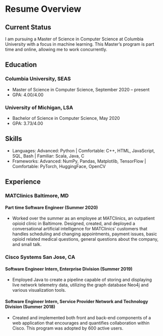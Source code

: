 # Resume Overview
## Current Status
I am pursuing a Master of Science in Computer Science at Columbia University with a focus in machine learning. This Master’s program is part time and online, allowing me to work concurrently.
## Education
### Columbia University, SEAS
 - Master of Science in Computer Science, September 2020 – present
 - GPA: 4.00/4.00

### University of Michigan, LSA
 - Bachelor of Science in Computer Science, May 2020
 - GPA: 3.73/4.00
 
## Skills
- Languages: Advanced: Python | Comfortable: C++, HTML, JavaScript, SQL, Bash | Familiar: Scala, Java, C
- Frameworks: Advanced: NumPy, Pandas, Matplotlib, TensorFlow | Comfortable: PyTorch, HuggingFace, OpenCV

## Experience

### MATClinics Baltimore, MD

#### Part time Software Engineer (Summer 2020)
- Worked over the summer as an employee at MATClinics, an outpatient opioid clinic in Baltimore.  Designed, created, and deployed a conversational artificial intelligence for MATClinics’ customers that handles scheduling and changing appointments, payment issues, basic opioid related medical questions, general questions about the company, and small talk.


### Cisco Systems San Jose, CA 

#### Software Engineer Intern, Enterprise Division (Summer 2019)
- Employed Java to create a pipeline capable of storing and displaying live network telemetry data, utilizing the graph database Neo4j and various visualization tools.


#### Software Engineer Intern, Service Provider Network and Technology Division (Summer 2018)
- Created and implemented both front and back-end components of a web application that encourages and quantifies collaboration within Cisco. This program was adopted by 600 active users.

